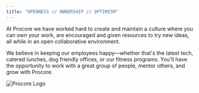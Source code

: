 ```yaml
---
title: "OPENNESS // OWNERSHIP // OPTIMISM"
---
```


At Procore we have worked hard to create and maintain a culture where you can own your work, are encouraged and given resources to try new ideas, all while in an open collaborative environment.

We believe in keeping our employees happy—whether that's the latest tech, catered lunches, dog friendly offices, or our fitness programs. You'll have the opportunity to work with a great group of people, mentor others, and grow with Procore.  





    
![Procore Logo](https://www.procore.com/images/procore_logo.png)
